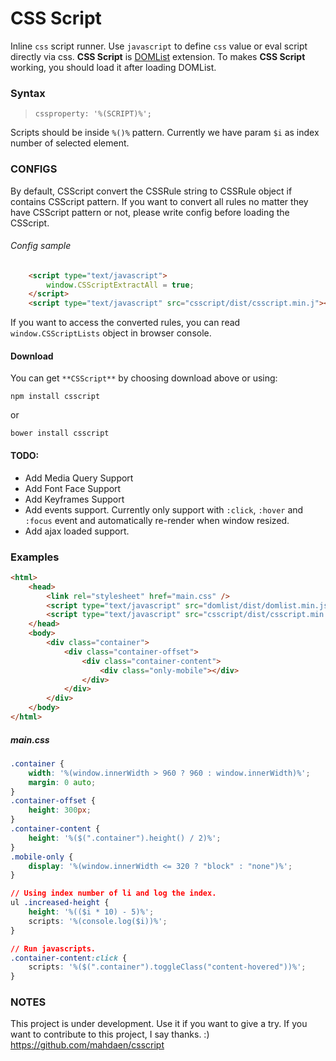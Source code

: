 CSS Script
====

Inline `css` script runner. Use `javascript` to define `css` value or eval script directly via css.
**CSS Script** is [DOMList](https://github.com/mahdaen/domlist) extension.
To makes **CSS Script** working, you should load it after loading DOMList.

### **Syntax**
>`cssproperty: '%(SCRIPT)%';`

Scripts should be inside `%()%` pattern. Currently we have param `$i` as index number of selected element.

### **CONFIGS**
By default, CSScript convert the CSSRule string to CSSRule object if contains CSScript pattern.
If you want to convert all rules no matter they have CSScript pattern or not, please write config before loading the CSScript.

###### Config sample
```html
	<script type="text/javascript">
		window.CSScriptExtractAll = true;
	</script>
	<script type="text/javascript" src="csscript/dist/csscript.min.j"></script>
```

If you want to access the converted rules, you can read `window.CSScriptLists` object in browser console.

#### **Download**
You can get `**CSScript**` by choosing download above or using:
```
npm install csscript
```
or
```
bower install csscript
```

#### **TODO**:
* Add Media Query Support
* Add Font Face Support
* Add Keyframes Support
* Add events support. Currently only support with `:click`, `:hover` and `:focus` event and automatically re-render when window resized.
* Add ajax loaded support.

### **Examples**

```html
<html>
	<head>
		<link rel="stylesheet" href="main.css" />
		<script type="text/javascript" src="domlist/dist/domlist.min.js"></script>
		<script type="text/javascript" src="csscript/dist/csscript.min.js"></script>
	</head>
	<body>
		<div class="container">
			<div class="container-offset">
				<div class="container-content">
					<div class="only-mobile"></div>
				</div>
			</div>
		</div>
	</body>
</html>
```

##### **main.css**
```css
.container {
	width: '%(window.innerWidth > 960 ? 960 : window.innerWidth)%';
	margin: 0 auto;
}
.container-offset {
	height: 300px;
}
.container-content {
	height: '%($(".container").height() / 2)%';
}
.mobile-only {
	display: '%(window.innerWidth <= 320 ? "block" : "none")%';
}

// Using index number of li and log the index.
ul .increased-height {
	height: '%(($i * 10) - 5)%';
	scripts: '%(console.log($i))%';
}

// Run javascripts.
.container-content:click {
    scripts: '%($(".container").toggleClass("content-hovered"))%';
}
```

### **NOTES**
This project is under development. Use it if you want to give a try.
If you want to contribute to this project, I say thanks. :)
https://github.com/mahdaen/csscript